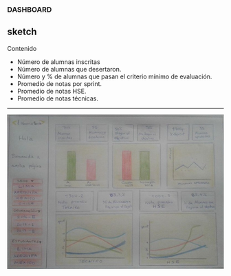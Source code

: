 ### DASHBOARD
 ## sketch

Contenido

* Número de alumnas inscritas
* Número de alumnas que desertaron.
* Número y % de alumnas que pasan el criterio mínimo de evaluación.
* Promedio de notas por sprint.
* Promedio de notas HSE.
* Promedio de notas técnicas.
***

![sketch](assets/dashboard_imagen.jpg)